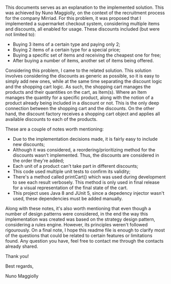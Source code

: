 This documents serves as an explanation to the implemented solution. This was achieved by Nuno Maggiolly, on the context of the recruitment process for the company Mirriad.
For this problem, it was proposed that I implemented a supermarket checkout system, considering multiple items and discounts, all enabled for usage. These discounts included (but were not limited to):

   - Buying 3 items of a certain type and paying only 2;
   - Buying 2 items of a certain type for a special price;
   - Buying a specific set of items and receiving the cheapest one for free;
   - After buying a number of items, another set of items being offered.

Considering this problem, I came to the related solution. This solution involves considering the discounts as generic as possible, so it is easy to simply add new ones, while at the same time separating the discount logic and the shopping cart logic.
As such, the shopping cart manages the products and their quantities on the cart, as Item(s). Where an Item manages the quantity for a specific product, along with the notion of a product already being included in a discount or not. 
This is the only deep connection between the shopping cart and the discounts. On the other hand, the discount factory receives a shopping cart object and applies all available discounts to each of the products.

These are a couple of notes worth mentioning:

   - Due to the implementation decisions made, it is fairly easy to include new discounts;
   - Although it was considered, a reordering/prioritizing method for the discounts wasn't implemented. Thus, the discounts are considered in the order they're added;
   - Each unit of a product can't take part in different discounts;
   - This code used multiple unit tests to confirm its validity;
   - There's a method called printCart() which was used during development to see each result verbosely. This method is only used in final release for a visual representation of the final state of the cart.
   - This project uses Java 8 and JUnit 5, since a depedency injector wasn't used, these dependencies must be added manually.

Along with these notes, it's also worth mentioning that even though a number of design patterns were considered, in the end the way this implementation was created was based on the strategy design pattern, considering a rules engine. However, its principles weren't followed rigourously.
On a final note, I hope this readme file is enough to clarify most of the questions that could be related to certain features or limitations found. Any question you have, feel free to contact me through the contacts already shared.


Thank you!

Best regards,

Nuno Maggiolly